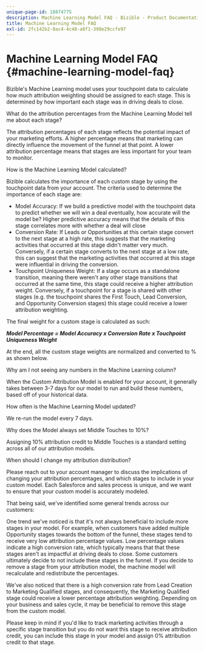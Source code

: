 ```yaml
---
unique-page-id: 18874775
description: Machine Learning Model FAQ - Bizible - Product Documentation
title: Machine Learning Model FAQ
exl-id: 2fc142b2-8ac4-4c48-a8f1-398e29ccfe97
---
```

# Machine Learning Model FAQ {#machine-learning-model-faq}

Bizible's Machine Learning model uses your touchpoint data to calculate how much attribution weighting should be assigned to each stage. This is determined by how important each stage was in driving deals to close.

What do the attribution percentages from the Machine Learning Model tell me about each stage?

The attribution percentages of each stage reflects the potential impact of your marketing efforts. A higher percentage means that marketing can directly influence the movement of the funnel at that point. A lower attribution percentage means that stages are less important for your team to monitor.

How is the Machine Learning Model calculated?

Bizible calculates the importance of each custom stage by using the touchpoint data from your account. The criteria used to determine the importance of each stage are:

* Model Accuracy: If we build a predictive model with the touchpoint data to predict whether we will win a deal eventually, how accurate will the model be? Higher predictive accuracy means that the details of this stage correlates more with whether a deal will close
* Conversion Rate: If Leads or Opportunities at this certain stage convert to the next stage at a high rate, this suggests that the marketing activities that occurred at this stage didn't matter very much. Conversely, if a certain stage converts to the next stage at a low rate, this can suggest that the marketing activities that occurred at this stage were influential in driving the conversion.
* Touchpoint Uniqueness Weight: If a stage occurs as a standalone transition, meaning there weren't any other stage transitions that occurred at the same time, this stage could receive a higher attribution weight. Conversely, if a touchpoint for a stage is shared with other stages (e.g. the touchpoint shares the First Touch, Lead Conversion, and Opportunity Conversion stages) this stage could receive a lower attribution weighting.

The final weight for a custom stage is calculated as such:

**_Model Percentage = Model Accuracy x Conversion Rate x Touchpoint Uniqueness Weight_**

At the end, all the custom stage weights are normalized and converted to % as shown below.

Why am I not seeing any numbers in the Machine Learning column?

When the Custom Attribution Model is enabled for your account, it generally takes between 3-7 days for our model to run and build these numbers, based off of your historical data.

How often is the Machine Learning Model updated?

We re-run the model every 7 days.

Why does the Model always set Middle Touches to 10%?

Assigning 10% attribution credit to Middle Touches is a standard setting across all of our attribution models.

When should I change my attribution distribution?

Please reach out to your account manager to discuss the implications of changing your attribution percentages, and which stages to include in your custom model. Each Salesforce and sales process is unique, and we want to ensure that your custom model is accurately modeled.

That being said, we've identified some general trends across our customers:

One trend we've noticed is that it's not always beneficial to include more stages in your model. For example, when customers have added multiple Opportunity stages towards the bottom of the funnel, these stages tend to receive very low attribution percentage values. Low percentage values indicate a high conversion rate, which typically means that that these stages aren't as impactful at driving deals to close. Some customers ultimately decide to not include these stages in the funnel. If you decide to remove a stage from your attribution model, the machine model will recalculate and redistribute the percentages.

We've also noticed that there is a high conversion rate from Lead Creation to Marketing Qualified stages, and consequently, the Marketing Qualified stage could receive a lower percentage attribution weighting. Depending on your business and sales cycle, it may be beneficial to remove this stage from the custom model.

Please keep in mind if you'd like to track marketing activities through a specific stage transition but you do not want this stage to receive attribution credit, you can include this stage in your model and assign 0% attribution credit to that stage.
